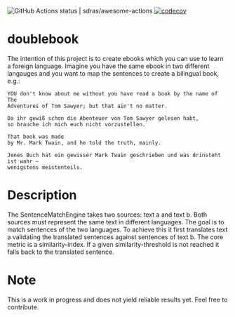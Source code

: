 ![GitHub Actions status | sdras/awesome-actions](https://github.com/plysytsya/doublebook/workflows/runtests/badge.svg)
[![codecov](https://codecov.io/gh/plysytsya/doublebook/branch/master/graph/badge.svg)](https://codecov.io/gh/plysytsya/doublebook/branch/master/graph/badge.svg)

# doublebook

The intention of this project is to create ebooks which you can use to learn a foreign language.
Imagine you have the same ebook in two different langauges and you want to
map the sentences to create a bilingual book, e.g.:

    YOU don't know about me without you have read a book by the name of The
    Adventures of Tom Sawyer; but that ain't no matter.

    Da ihr gewiß schon die Abenteuer von Tom Sawyer gelesen habt,
    so brauche ich mich euch nicht vorzustellen.

    That book was made
    by Mr. Mark Twain, and he told the truth, mainly.

    Jenes Buch hat ein gewisser Mark Twain geschrieben und was drinsteht ist wahr –
    wenigstens meistenteils.

# Description


The SentenceMatchEngine takes two sources: text a and text b.
Both sources must represent the same text in different languages.
The goal is to match sentences of the two languages.
To achieve this it first translates text a validating the translated
sentences against sentences of text b. The core metric is a similarity-index.
If a given similarity-threshold is not reached it falls back to the translated sentence.


# Note


This is a work in progress and does not yield reliable results yet. Feel free to contribute.
